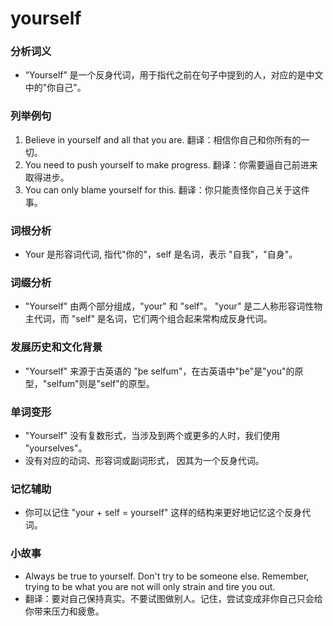 # yourself

### 分析词义

  

*   “Yourself” 是一个反身代词，用于指代之前在句子中提到的人，对应的是中文中的"你自己"。

  

### 列举例句

  

1.  Believe in yourself and all that you are. 翻译：相信你自己和你所有的一切。
2.  You need to push yourself to make progress. 翻译：你需要逼自己前进来取得进步。
3.  You can only blame yourself for this. 翻译：你只能责怪你自己关于这件事。

  

### 词根分析

  

*   Your 是形容词代词, 指代"你的"，self 是名词，表示 "自我"，"自身"。

  

### 词缀分析

  

*   "Yourself" 由两个部分组成，"your" 和 "self"。 "your" 是二人称形容词性物主代词，而 "self" 是名词，它们两个组合起来常构成反身代词。

  

### 发展历史和文化背景

  

*   "Yourself" 来源于古英语的 "þe selfum"，在古英语中"þe"是"you"的原型，"selfum"则是"self"的原型。

  

### 单词变形

  

*   "Yourself" 没有复数形式，当涉及到两个或更多的人时，我们使用 "yourselves"。
*   没有对应的动词、形容词或副词形式， 因其为一个反身代词。

  

### 记忆辅助

  

*   你可以记住 "your + self = yourself" 这样的结构来更好地记忆这个反身代词。

  

### 小故事

  

*   Always be true to yourself. Don't try to be someone else. Remember, trying to be what you are not will only strain and tire you out.
*   翻译：要对自己保持真实。不要试图做别人。记住，尝试变成非你自己只会给你带来压力和疲惫。
